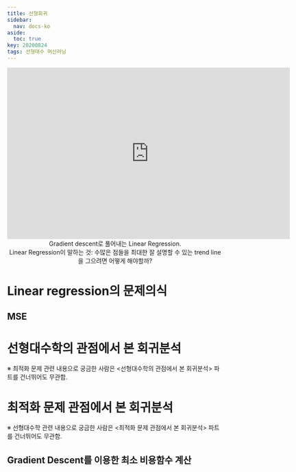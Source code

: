 ```yaml
---
title: 선형회귀
sidebar:
  nav: docs-ko
aside:
  toc: true
key: 20200824
tags: 선형대수 머신러닝
---
```



<center>
  <iframe width = "660" height = "400" frameborder = "0" src="https://angeloyeo.github.io/p5/2020-08-24-linear_regression/"></iframe>
  <br>
  Gradient descent로 풀어내는 Linear Regression.
  <br>
  Linear Regression이 말하는 것: 수많은 점들을 최대한 잘 설명할 수 있는 trend line을 그으려면 어떻게 해야할까?
</center>


# Linear regression의 문제의식

## MSE


# 선형대수학의 관점에서 본 회귀분석

※ 최적화 문제 관련 내용으로 궁금한 사람은 <선형대수학의 관점에서 본 회귀분석> 파트를 건너뛰어도 무관함.

# 최적화 문제 관점에서 본 회귀분석

※ 선형대수학 관련 내용으로 궁금한 사람은 <최적화 문제 관점에서 본 회귀분석> 파트를 건너뛰어도 무관함.

## Gradient Descent를 이용한 최소 비용함수 계산
